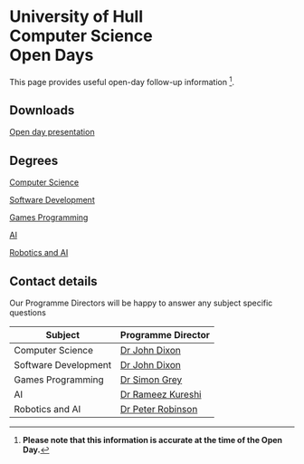 
# University of Hull <br> Computer Science <br> Open Days

This page provides useful open-day follow-up information [^1].

## Downloads

[Open day presentation](https://hullacuk-my.sharepoint.com/:b:/g/personal/w_j_viant_hull_ac_uk/EX0cqpBzBsRNjxH5qnFFkTABD66nnFNzAd-5NiMSIzRAww?e=HfVNeV)

## Degrees

[Computer Science](https://www.hull.ac.uk/study/undergraduate/courses/computer-science-bsc-meng?option=standard-course&start=2026)

[Software Development](https://www.hull.ac.uk/study/undergraduate/courses/software-engineering-bsc-meng?option=standard-course&start=2026)

[Games Programming](https://www.hull.ac.uk/study/undergraduate/courses/computer-science-for-games-programming-bsc-meng?option=standard-course&start=2026)

[AI](https://www.hull.ac.uk/study/undergraduate/courses/computer-science-artificial-intelligence-bsc-meng?option=standard-course&start=2026)

[Robotics and AI](https://www.hull.ac.uk/study/undergraduate/courses/robotics-and-artificial-intelligence-bsc-meng?option=standard-course&start=2026)

## Contact details

Our Programme Directors will be happy to answer any subject specific questions

| Subject | Programme Director |
|---|---|
| Computer Science | [Dr John Dixon](email:john.dixon@hull.ac.uk)|
| Software Development | [Dr John Dixon](email:john.dixon@hull.ac.uk) |
| Games Programming | [Dr Simon Grey](email:s.grey@hull.ac.uk) |
| AI | [Dr Rameez Kureshi](email:r.kureshi@hull.ac.uk) |
| Robotics and AI | [Dr Peter Robinson](email:p.a.robinson@hull.ac.uk) |

[^1]: **Please note that this information is accurate at the time of the Open Day.**
